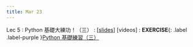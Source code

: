 ```yaml
---
title: Mar 23
---
```


Lec 5
: Python 基礎大練功！（三）
  : [[slides](https://docs.google.com/presentation/d/1EdCDA7QCNyIS3DKoXWNQY_vxI9ZghVNXJNDAo3HIuvc/edit?usp=sharing)] [videos]
: **EXERCISE**{: .label .label-purple }[Python 基礎練習（三）](https://colab.research.google.com/drive/1X8z_nYEwo0OXWXJtiBDyjSyxCRb_ek2x?usp=sharing)
